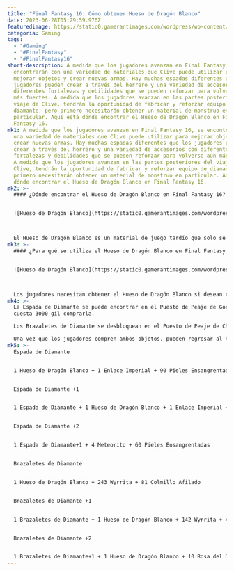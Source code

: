 ```yaml
---
title: "Final Fantasy 16: Cómo obtener Hueso de Dragón Blanco"
date: 2023-06-28T05:29:59.976Z
featuredimage: https://static0.gamerantimages.com/wordpress/wp-content/uploads/2023/06/finalfantasy16dragonbelltowershot.jpg?q=50&fit=contain&w=1140&h=&dpr=1.5
categoria: Gaming
tags:
  - "#Gaming"
  - "#FinalFantasy"
  - "#FinalFantasy16"
short-description: A medida que los jugadores avanzan en Final Fantasy 16, se
  encontrarán con una variedad de materiales que Clive puede utilizar para
  mejorar objetos y crear nuevas armas. Hay muchas espadas diferentes que los
  jugadores pueden crear a través del herrero y una variedad de accesorios con
  diferentes fortalezas y debilidades que se pueden reforzar para volverse aún
  más fuertes. A medida que los jugadores avanzan en las partes posteriores del
  viaje de Clive, tendrán la oportunidad de fabricar y reforzar equipo de
  diamante, pero primero necesitarán obtener un material de monstruo en
  particular. Aquí está dónde encontrar el Hueso de Dragón Blanco en Final
  Fantasy 16.
mk1: A medida que los jugadores avanzan en Final Fantasy 16, se encontrarán con
  una variedad de materiales que Clive puede utilizar para mejorar objetos y
  crear nuevas armas. Hay muchas espadas diferentes que los jugadores pueden
  crear a través del herrero y una variedad de accesorios con diferentes
  fortalezas y debilidades que se pueden reforzar para volverse aún más fuertes.
  A medida que los jugadores avanzan en las partes posteriores del viaje de
  Clive, tendrán la oportunidad de fabricar y reforzar equipo de diamante, pero
  primero necesitarán obtener un material de monstruo en particular. Aquí está
  dónde encontrar el Hueso de Dragón Blanco en Final Fantasy 16.
mk2: >-
  #### ¿Dónde encontrar el Hueso de Dragón Blanco en Final Fantasy 16?


  ![Hueso de Dragón Blanco](https://static0.gamerantimages.com/wordpress/wp-content/uploads/2023/06/finalfantasy16dragonbelltowerwide.jpg?q=50&fit=crop&w=1500&dpr=1.5 "Hueso de Dragón Blanco")



  El Hueso de Dragón Blanco es un material de juego tardío que solo se obtiene al derrotar al Jefe de la Misión Principal Dragón Blanco. El Dragón Blanco se encuentra en la Misión Principal 38, Fuego en el Cielo. La línea argumental en sí es bastante larga, con múltiples batallas contra jefes, pero los jugadores se enfrentarán a la imponente criatura bastante temprano durante la misión. Desafortunadamente, esto significa que los jugadores tendrán que esperar mucho tiempo para obtener el Hueso de Dragón Blanco y tendrán que recolectar múltiples Eikon antes de poder obtener el material y fabricar equipo mejor. Los jugadores deberían recibir tres Huesos de Dragón Blanco al derrotar al Dragón Blanco.
mk3: >-
  #### ¿Para qué se utiliza el Hueso de Dragón Blanco en Final Fantasy 16?


  ![Hueso de Dragón Blanco](https://static0.gamerantimages.com/wordpress/wp-content/uploads/2023/06/finalfantasy16blacksmithshopcraft.jpg?q=50&fit=crop&w=1500&dpr=1.5 "Hueso de Dragón Blanco")



  Los jugadores necesitan obtener el Hueso de Dragón Blanco si desean crear y reforzar la Espada de Diamante y los Brazaletes de Diamante. Aunque es posible fabricar tanto la Espada de Diamante como los Brazaletes de Diamante usando un Hueso de Dragón Blanco, es mejor planificar que los jugadores simplemente utilicen las partes del monstruo como material de refuerzo. Esto se debe a que los jugadores realmente pueden comprar tanto la Espada de Diamante como los Brazaletes de Diamante en varios vendedores.
mk4: >-
  La Espada de Diamante se puede encontrar en el Puesto de Peaje de Goetz y
  cuesta 3000 gil comprarla.

  Los Brazaletes de Diamante se desbloquean en el Puesto de Peaje de Charon en el Escondite, solo después de que los jugadores visiten a Tabor por primera vez (36ª Misión Principal). Cuestan 2700 gil.

  Una vez que los jugadores compren ambos objetos, pueden regresar al herrero en el Escondite y usar los Huesos de Dragón Blanco para reforzar los objetos. Aquí tienes un vistazo a los costos asociados con la fabricación de los objetos (para aquellos jugadores que no deseen comprarlos), así como sus costos totales de refuerzo.
mk5: >-
  Espada de Diamante


  1 Hueso de Dragón Blanco + 1 Enlace Imperial + 90 Pieles Ensangrentadas


  Espada de Diamante +1


  1 Espada de Diamante + 1 Hueso de Dragón Blanco + 1 Enlace Imperial + 52 Pieles Ensangrentadas


  Espada de Diamante +2


  1 Espada de Diamante+1 + 4 Meteorito + 60 Pieles Ensangrentadas


  Brazaletes de Diamante


  1 Hueso de Dragón Blanco + 243 Wyrrita + 81 Colmillo Afilado


  Brazaletes de Diamante +1


  1 Brazaletes de Diamante + 1 Hueso de Dragón Blanco + 142 Wyrrita + 47 Colmillo Afilado


  Brazaletes de Diamante +2


  1 Brazaletes de Diamante+1 + 1 Hueso de Dragón Blanco + 10 Rosa del Desierto + 3 Meteorito + 60 Colmillo Afilado
---
```

